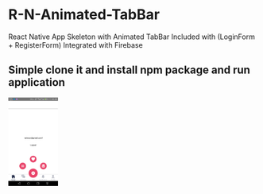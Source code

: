 # R-N-Animated-TabBar
React Native App Skeleton with Animated TabBar Included with (LoginForm + RegisterForm) Integrated with Firebase
## Simple clone it and install npm package and run application
<!-- 
Inline-style: 
![alt text](https://github.com/TaimoorHassanMalik/R-N-Animated-TabBar/blob/master/assets/Screenshot_2019-10-30-11-05-41.png "Logo Title Text 1") -->

<img src="assets/Screenshot_2019-10-30-11-05-41.png" width="100">
